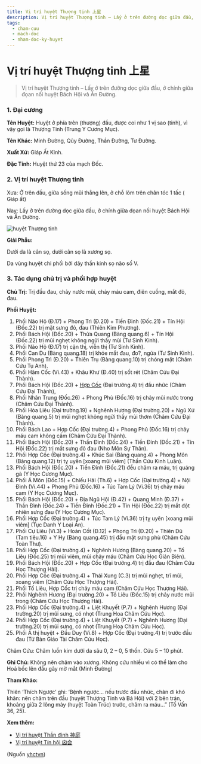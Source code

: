 ```yaml
---
title: Vị trí huyệt Thượng tinh 上星
description: Vị trí huyệt Thượng tinh – Lấy ở trên đường dọc giữa đầu, ở chính giữa đọan nối huyệt Bách Hội và Ấn Đường.
tags:
  - cham-cuu
  - mach-doc
  - nham-doc-ky-huyet
---
```


# Vị trí huyệt Thượng tinh 上星 

> Vị trí huyệt Thượng tinh – Lấy ở trên đường dọc giữa đầu, ở chính giữa đọan nối huyệt Bách Hội và Ấn Đường.

### 1. Đại cương

**Tên Huyệt:** Huyệt ở phía trên (thượng) đầu, được coi như 1 vị sao (tinh), vì vậy gọi là Thượng Tinh (Trung Y Cương Mục).

**Tên Khác:** Minh Đường, Qủy Đường, Thần Đường, Tư Đường.

**Xuất Xứ:** Giáp Ất Kinh.

**Đặc Tính:** Huyệt thứ 23 của mạch Đốc.

### 2. Vị trí huyệt Thượng tinh

Xưa: Ở trên đầu, giữa sống mũi thẳng lên, ở chỗ lõm trên chân tóc 1 tấc ( Giáp ất)

Nay: Lấy ở trên đường dọc giữa đầu, ở chính giữa đọan nối huyệt Bách Hội và Ấn Đường.

![huyệt Thượng tinh](/imgs/yhctvn/huyet-thuong-tinh-300x187.jpg)

**Giải Phẫu:**

Dưới da là cân sọ, dưới cân sọ là xương sọ.

Da vùng huyệt chi phối bởi dây thần kinh sọ não số V.

### 3. Tác dụng chủ trị và phối hợp huyệt

**Chủ Trị:** Trị đầu đau, chảy nước mũi, chảy máu cam, điên cuồng, mắt đỏ, đau.

**Phối Huyệt:**

1. Phối Não Hộ (Đ.17) + Phong Trì (Đ.20) + Tiền Đỉnh (Đốc.21) + Tín Hội (Đốc.22) trị mặt sưng đỏ, đau (Thiên Kim Phương).
2. Phối Bách Hội (Đốc.20) + Thừa Quang (Bàng quang.6) + Tín Hội (Đốc.22) trị mũi nghẹt không ngửi thấy mùi (Tư Sinh Kinh).
3. Phối Não Hộ (Đ.17) trị cận thị, viễn thị (Tư Sinh Kinh).
4. Phối Can Du (Bàng quang.18) trị khóe mắt đau, đo?, ngứa (Tư Sinh Kinh).
5. Phối Phong Trì (Đ.20) + Thiên Trụ (Bàng quang.10) trị chóng mặt (Châm Cứu Tụ Anh).
6. Phối Hãm Cốc (Vi.43) + Khâu Khư (Đ.40) trị sốt rét (Châm Cứu Đại Thành).
7. Phối Bách Hội (Đốc.20) + [Hợp Cốc](/yhctvn/huyet-hop-coc-%e5%90%88-%e8%b0%b7) (Đại trường.4) trị đầu nhức (Châm Cứu Đại Thành),
8. Phối Nhân Trung (Đốc.26) + Phong Phủ (Đốc.16) trị chảy mũi nước trong (Châm Cứu Đại Thành).
9. Phối Hòa Liêu (Đại trường.19) + Nghênh Hương (Đại trường.20) + Ngũ Xứ (Bàng quang.5) trị mũi nghẹt không ngửi thấy mùi thơm (Châm Cứu Đại Thành).
10. Phối Bách Lao + Hợp Cốc (Đại trường.4) + Phong Phủ (Đốc.16) trị chảy máu cam không cầm (Châm Cứu Đại Thành).
11. Phối Bách Hội (Đốc.20) + Thần Đình (Đốc.24) + Tiền Đỉnh (Đốc.21) + Tín Hội (Đốc.22) trị mắt sưng đỏ đau (Nho Môn Sự Thân).
12. Phối Hợp Cốc (Đại trường.4) + Khúc Sai (Bàng quang.4) + Phong Môn (Bàng quang.12) trị tỵ uyên [xoang mũi viêm] (Thần Cứu Kinh Luân).
13. Phối Bách Hội (Đốc.20) + Tiền Đỉnh (Đốc.21) đều châm ra máu, trị quáng gà (Y Học Cương Mục).
14. Phối Á Môn (Đốc.15) + Chiếu Hải (Th.6) + Hợp Cốc (Đại trường.4) + Nội Đình (Vi.44) + Phong Phủ (Đốc.16) + Túc Tam Lý (Vi.36) trị chảy máu cam (Y Học Cương Mục).
15. Phối Bách Hội (Đốc.20) + Địa Ngũ Hội (Đ.42) + Quang Minh (Đ.37) + Thần Đình (Đốc.24) + Tiền Đỉnh (Đốc.21) + Tín Hội (Đốc.22) trị mắt đột nhiên sưng đau (Y Học Cương Mục).
16. Phối Hợp Cốc (Đại trường.4) + Túc Tam Lý (Vi.36) trị tỵ uyên [xoang mũi viêm] (Tục Danh Y Loại Án).
17. Phối Cự Liêu (Vi.3) + Hoàn Cốt (Đ.12) + Phong Trì (Đ.20) + Thiên Dũ (Tam tiêu.16) + Y Hy (Bàng quang.45) trị đầu mặt sưng phù (Châm Cứu Toàn Thư).
18. Phối Hợp Cốc (Đại trường.4) + Nghênh Hương (Bàng quang.20) + Tố Liêu (Đốc.25) trị mũi viêm, mũi chảy máu (Châm Cứu Học Giản Biên).
19. Phối Bách Hội (Đốc.20) + Hợp Cốc (Đại trường.4) trị đầu đau (Châm Cứu Học Thượng Hải).
20. Phối Hợp Cốc (Đại trường.4) + Thái Xung (C.3) trị mũi nghẹt, trĩ mũi, xoang viêm (Châm Cứu Học Thượng Hải).
21. Phối Tố Liêu, Hợp Cốc trị chảy máu cam (Châm Cứu Học Thượng Hải).
22. Phối Nghênh Hương (Đại trường.20) + Tố Liêu (Đốc.15) trị chảy nước mũi trong (Châm Cứu Học Thượng Hải).
23. Phối Hợp Cốc (Đại trường.4) + Liệt Khuyết (P.7) + Nghênh Hương (Đại trường.20) trị mũi sưng, có nhọt (Trung Hoa Châm Cứu Học).
24. Phối Hợp Cốc (Đại trường.4) + Liệt Khuyết (P.7) + Nghênh Hương (Đại trường.20) trị mũi sưng, có nhọt (Trung Hoa Châm Cứu Học).
25. Phối A thị huyệt + Đầu Duy (Vi.8) + Hợp Cốc (Đại trường.4) trị trước đầu đau (Tứ Bản Giáo Tài Châm Cứu Học).

Châm Cứu: Châm luồn kim dưới da sâu 0, 2 – 0, 5 thốn. Cứu 5 – 10 phút.

**Ghi Chú:** Không nên châm vào xương. Không cứu nhiều vì có thể làm cho Hoả bốc lên đầu gây mờ mắt (Minh Đường)

**Tham Khảo:**

Thiên ‘Thích Ngược’ ghi: ‘Bệnh ngược… nếu trước đầu nhức, chân đi khó khăn: nên châm trên đầu (huyệt Thượng Tinh và Bá Hội) với 2 bên trán, khoảng giữa 2 lông mày (huyệt Toàn Trúc) trước, châm ra máu…” (Tố Vấn 36, 25).

**Xem thêm:**

* [Vị trí huyệt Thần đình 神庭](/yhctvn/vi-tri-huyet-than-dinh-%e7%a5%9e%e5%ba%ad)
* [Vị trí huyệt Tín hội 囟会](/yhctvn/vi-tri-huyet-tin-hoi-%e5%9b%9f%e4%bc%9a)

(Nguồn <a href="https://yhctvn.com/vi-tri-huyet-thuong-tinh-上星/" target="_blank">yhctvn</a>)
